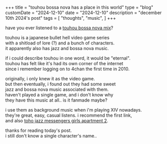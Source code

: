 +++
title = "touhou bossa nova has a place in this world"
type = "blog"
customDate = "2024-12-10"
date = "2024-12-10"
description = "december 10th 2024's post"
tags = [
    "thoughts",
    "music",
]
+++

have you ever listened to a [touhou bossa nova mix](https://www.youtube.com/watch?v=2lCNYNyC54o)?

touhou is a japanese bullet hell video game series\
with a shitload of lore (?) and a bunch of characters.\
it apparently also has jazz and bossa nova music.

if i could describe touhou in one word, it would be "eternal".\
touhou has felt like it's had its own corner of the internet\
since i remember logging on to 4chan the first time in 2010.

originally, i only knew it as the video game.\
but then eventually, i found out they had some sweet\
jazz and bossa nova music associated with them.\
haven't played a single game, and i don't know why\
they have this music at all.. is it fanmade maybe?

i use them as background music when i'm playing XIV nowadays.\
they're great, easy, casual listens. i recommend the first link,\
and also [toho jazz messengers girls apartment 2](https://www.youtube.com/watch?v=MUVoBFl3ckA&t=1520s).

thanks for reading today's post.\
i still don't know a single character's name..